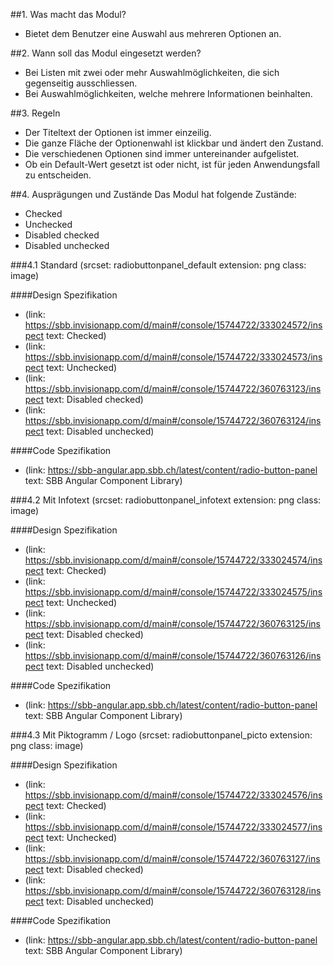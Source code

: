 ##1. Was macht das Modul?
* Bietet dem Benutzer eine Auswahl aus mehreren Optionen an.

##2. Wann soll das Modul eingesetzt werden?
* Bei Listen mit zwei oder mehr Auswahlmöglichkeiten, die sich gegenseitig ausschliessen.
* Bei Auswahlmöglichkeiten, welche mehrere Informationen beinhalten.

##3. Regeln
* Der Titeltext der Optionen ist immer einzeilig.
* Die ganze Fläche der Optionenwahl ist klickbar und ändert den Zustand.
* Die verschiedenen Optionen sind immer untereinander aufgelistet.
* Ob ein Default-Wert gesetzt ist oder nicht, ist für jeden Anwendungsfall zu entscheiden.

##4. Ausprägungen und Zustände
Das Modul hat folgende Zustände:
* Checked
* Unchecked
* Disabled checked
* Disabled unchecked

###4.1 Standard
(srcset: radiobuttonpanel_default extension: png class: image)

####Design Spezifikation
*   (link: https://sbb.invisionapp.com/d/main#/console/15744722/333024572/inspect text: Checked)
*   (link: https://sbb.invisionapp.com/d/main#/console/15744722/333024573/inspect text: Unchecked)
*   (link: https://sbb.invisionapp.com/d/main#/console/15744722/360763123/inspect text: Disabled checked)
*   (link: https://sbb.invisionapp.com/d/main#/console/15744722/360763124/inspect text: Disabled unchecked)

####Code Spezifikation
* (link: https://sbb-angular.app.sbb.ch/latest/content/radio-button-panel text: SBB Angular Component Library)

###4.2 Mit Infotext
(srcset: radiobuttonpanel_infotext extension: png class: image)

####Design Spezifikation
*   (link: https://sbb.invisionapp.com/d/main#/console/15744722/333024574/inspect text: Checked)
*   (link: https://sbb.invisionapp.com/d/main#/console/15744722/333024575/inspect text: Unchecked)
*   (link: https://sbb.invisionapp.com/d/main#/console/15744722/360763125/inspect text: Disabled checked)
*   (link: https://sbb.invisionapp.com/d/main#/console/15744722/360763126/inspect text: Disabled unchecked)

####Code Spezifikation
* (link: https://sbb-angular.app.sbb.ch/latest/content/radio-button-panel text: SBB Angular Component Library)

###4.3 Mit Piktogramm / Logo
(srcset: radiobuttonpanel_picto extension: png class: image)

####Design Spezifikation
*   (link: https://sbb.invisionapp.com/d/main#/console/15744722/333024576/inspect text: Checked)
*   (link: https://sbb.invisionapp.com/d/main#/console/15744722/333024577/inspect text: Unchecked)
*   (link: https://sbb.invisionapp.com/d/main#/console/15744722/360763127/inspect text: Disabled checked)
*   (link: https://sbb.invisionapp.com/d/main#/console/15744722/360763128/inspect text: Disabled unchecked)

####Code Spezifikation
* (link: https://sbb-angular.app.sbb.ch/latest/content/radio-button-panel text: SBB Angular Component Library)